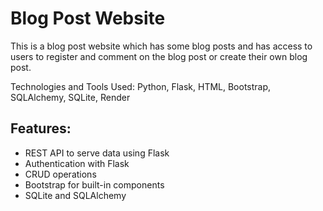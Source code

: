 <h1>Blog Post Website</h1>
<P>This is a blog post website which has some blog posts and has access to users to register and comment on the blog post or create their own blog post.</P>
<p>Technologies and Tools Used: Python, Flask, HTML, Bootstrap, SQLAlchemy, SQLite, Render</p>
<h2>Features:</h2>
<ul>
  <li>REST API to serve data using Flask</li>
  <li>Authentication with Flask</li>
  <li>CRUD operations</li>
  <li>Bootstrap for built-in components</li>
  <li>SQLite and SQLAlchemy</li>
</ul>
